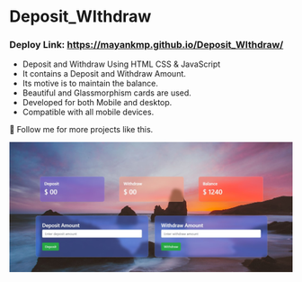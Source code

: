 # Deposit_WIthdraw
### Deploy Link: https://mayankmp.github.io/Deposit_WIthdraw/
- Deposit and Withdraw Using HTML CSS & JavaScript
- It contains a Deposit and Withdraw Amount.
- Its motive is to maintain the balance.
- Beautiful and Glassmorphism cards are used.
- Developed for both Mobile and desktop.
- Compatible with all mobile devices.

💙 Follow me for more projects like this.

![preview img](preview.jpg)
